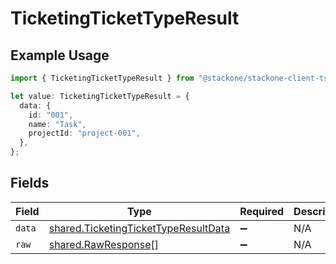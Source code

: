 # TicketingTicketTypeResult

## Example Usage

```typescript
import { TicketingTicketTypeResult } from "@stackone/stackone-client-ts/sdk/models/shared";

let value: TicketingTicketTypeResult = {
  data: {
    id: "001",
    name: "Task",
    projectId: "project-001",
  },
};
```

## Fields

| Field                                                                                               | Type                                                                                                | Required                                                                                            | Description                                                                                         |
| --------------------------------------------------------------------------------------------------- | --------------------------------------------------------------------------------------------------- | --------------------------------------------------------------------------------------------------- | --------------------------------------------------------------------------------------------------- |
| `data`                                                                                              | [shared.TicketingTicketTypeResultData](../../../sdk/models/shared/ticketingtickettyperesultdata.md) | :heavy_minus_sign:                                                                                  | N/A                                                                                                 |
| `raw`                                                                                               | [shared.RawResponse](../../../sdk/models/shared/rawresponse.md)[]                                   | :heavy_minus_sign:                                                                                  | N/A                                                                                                 |